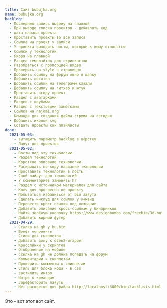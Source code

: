 ```yaml
---
title: Сайт bubujka.org
name: bubujka.org
backlog:
  - Последнюю запись вывожу на главной
  - При выводе списка проектов - добавлять код
  - дата начала проекта
  - Проставить проекты во все записи
  - Ссылка на проект у записи
  - У проекта выводить посты, которые к нему относятся
  - Ссылки у технологии
  - Якоря на главной
  - Раздел темплэйтов для скринкастов
  - Разобраться с пропорцией видео
  - Проверить на style в страницах
  - Добавить ссылку на форум явно в шапку
  - Добавить логотип
  - Добавить ссылки на телеграмм каналы
  - Добавить ссылку на гитхаб и ютуб
  - Проставить всюду проект
  - Раздел с аватарками
  - Раздел с коубами
  - Раздел с текстовыми заметками
  - Ссылка на najomi.org
  - Команда для создания файла стрима на сегодня
  - Добавить иконки svg
  - Создать проекты как плэйлисты
done:
  2021-05-03:
    - вытащить параметр backlog в вёрстку
    - Лаяут для проектов
  2021-05-02:
    - Посты под эту технологию
    - Раздел технологий
    - Короткое описание технологии
    - Раскрывать по коду название технологии
    - Проставить технологии в посты
    - Свой лайаут для технологий
    - У комментариев заменить hr
    - Раздел с источником материалов для сайта
    - Ключ для прогресса по проекту
    - Попытаться избавиться от bin лаяута
    - Сделать инклуд для ссылок у команд
    - Перенести кросс-ссылки под описание
    - Добавить описание кросс-ссылкам у бинарников
    - Найти зелёную кнопочку https://www.designbombs.com/freebie/3d-buttons/
    - Добавить жирный футер
  2021-04-29:
    - Ссылка на gh у bu.bin
    - Шрифт поправить
    - Стили для сниппетов
    - Добавить доку к dzen2-wrapper
    - Кросслинки у скриптов
    - Отображение на мобиле
    - Ссылка на gh не должна попадать на форум
    - Комментарии к сниппетам
    - Проверить комменты к сниппетам
    - Стиль для блока кода - в css
    - застилить интро
    - Интро к командам
    - Зарефакторить лаяуты
    - Нет расцветки для файла http://localhost:3000/bin/tasklists.html
---
```


Это - вот этот вот сайт.

